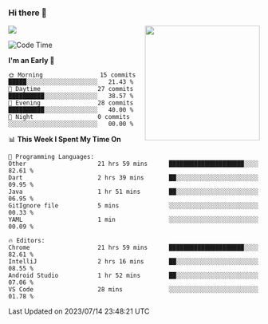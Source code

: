 ### Hi there 👋

![](https://metrics.lecoq.io/itaowu?template=classic&config.timezone=Asia%2FShanghai)
<img align='right' src="https://media.giphy.com/media/M9gbBd9nbDrOTu1Mqx/giphy.gif" width="230">

<!--START_SECTION:waka-->
![Code Time](http://img.shields.io/badge/Code%20Time-237%20hrs%2017%20mins-blue)

**I'm an Early 🐤** 

```text
🌞 Morning                15 commits          █████░░░░░░░░░░░░░░░░░░░░   21.43 % 
🌆 Daytime                27 commits          ██████████░░░░░░░░░░░░░░░   38.57 % 
🌃 Evening                28 commits          ██████████░░░░░░░░░░░░░░░   40.00 % 
🌙 Night                  0 commits           ░░░░░░░░░░░░░░░░░░░░░░░░░   00.00 % 
```


📊 **This Week I Spent My Time On** 

```text
💬 Programming Languages: 
Other                    21 hrs 59 mins      █████████████████████░░░░   82.61 % 
Dart                     2 hrs 39 mins       ██░░░░░░░░░░░░░░░░░░░░░░░   09.95 % 
Java                     1 hr 51 mins        ██░░░░░░░░░░░░░░░░░░░░░░░   06.95 % 
GitIgnore file           5 mins              ░░░░░░░░░░░░░░░░░░░░░░░░░   00.33 % 
YAML                     1 min               ░░░░░░░░░░░░░░░░░░░░░░░░░   00.09 % 

🔥 Editors: 
Chrome                   21 hrs 59 mins      █████████████████████░░░░   82.61 % 
IntelliJ                 2 hrs 16 mins       ██░░░░░░░░░░░░░░░░░░░░░░░   08.55 % 
Android Studio           1 hr 52 mins        ██░░░░░░░░░░░░░░░░░░░░░░░   07.06 % 
VS Code                  28 mins             ░░░░░░░░░░░░░░░░░░░░░░░░░   01.78 % 
```


 Last Updated on 2023/07/14 23:48:21 UTC
<!--END_SECTION:waka-->

<!--
**itaowu/itaowu** is a ✨ _special_ ✨ repository because its `README.md` (this file) appears on your GitHub profile.

Here are some ideas to get you started:

- 🔭 I’m currently working on ...
- 🌱 I’m currently learning ...
- 👯 I’m looking to collaborate on ...
- 🤔 I’m looking for help with ...
- 💬 Ask me about ...
- 📫 How to reach me: ...
- 😄 Pronouns: ...
- ⚡ Fun fact: ...
-->
